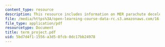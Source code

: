 ```yaml
---
content_type: resource
description: This resource includes information on MER parachute decelerator system.
file: /media/https%3A/open-learning-course-data-rc.s3.amazonaws.com/16-21-techniques-for-structural-analysis-and-design-spring-2005/5bd7d4f11556a3d58fcb0dc17bb24978_term_project.pdf
file_type: application/pdf
resourcetype: Document
title: term_project.pdf
uid: 5bd7d4f1-1556-a3d5-8fcb-0dc17bb24978
---
```

